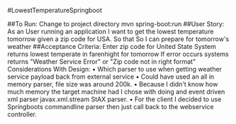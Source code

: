#LowestTemperatureSpringboot

##To Run: 
Change to project directory mvn spring-boot:run
##User Story: 
As an User running an application I want to get the lowest temperature tomorrow given a zip code for USA. So that So I can prepare for tomorrow's weather
##Acceptance Criteria: 
Enter zip code for United State System returns lowest temperate in farenhight for tomorrow 
If error occurs systems returns "Weather Service Error" or "Zip code not in right format"
Considerations With Design:
•    Which parser to use when getting weather service payload back from external service
•    Could have used an all in memory parser, file size was around 200k.
•    Because I didn't know how much memory the target machine had I chose with doing and event driven xml parser javax.xml.stream StAX parser.
•    For the client I decided to use Springboots commandline parser then just call back to the webservice controller.


